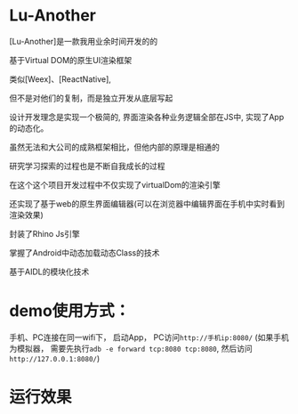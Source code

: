 Lu-Another
======================

[Lu-Another]是一款我用业余时间开发的的

基于Virtual DOM的原生UI渲染框架

类似[Weex]、[ReactNative],

但不是对他们的复制，而是独立开发从底层写起

设计开发理念是实现一个极简的, 界面渲染各种业务逻辑全部在JS中, 实现了App的动态化。


虽然无法和大公司的成熟框架相比，但他内部的原理是相通的

研究学习探索的过程也是不断自我成长的过程

在这个这个项目开发过程中不仅实现了virtualDom的渲染引擎

还实现了基于web的原生界面编辑器(可以在浏览器中编辑界面在手机中实时看到渲染效果)

封装了Rhino Js引擎

掌握了Android中动态加载动态Class的技术

基于AIDL的模块化技术


# demo使用方式：
手机、PC连接在同一wifi下， 启动App， PC访问`http://手机ip:8080/`
(如果手机为模拟器， 需要先执行`adb -e forward tcp:8080 tcp:8080`, 然后访问`http://127.0.0.1:8080/`)

# 运行效果


